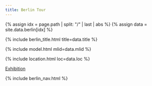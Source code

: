 ```yaml
---
title: Berlin Tour
---
```

{% assign idx = page.path | split: "/" | last | abs %}
{% assign data = site.data.berlin[idx] %}

{% include berlin_title.html title=data.title %}

{% include model.html mlid=data.mlid %}

{% include location.html loc=data.loc %}

[Exhibition](https://www.berlinerfestspiele.de/en/berliner-festspiele/programm/bfs-gesamtprogramm/programmdetail_333397.html)

{% include berlin_nav.html %}
